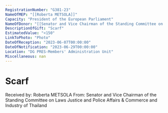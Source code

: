 ```yaml
---
RegistrationNumber: "G381-23"
NameOfMEP: "[[Roberta METSOLA]]"
Capacity: "President of the European Parliament"
NameOfDonor: "[[Senator and Vice Chairman of the Standing Committee on Laws Justice and Police Affairs & Commerce and Industry of Thailand]]"
DescriptionOfGift: "Scarf"
EstimatedValue: "<150"
LinkToPhoto: "Photo"
DateOfReception: "2023-06-07T00:00:00"
DateOfNotification: "2023-06-29T00:00:00"
Location: "DG PRES-Members' Administration Unit"
Miscellaneous: nan
---
```


# Scarf

Received by: Roberta METSOLA
From: Senator and Vice Chairman of the Standing Committee on Laws Justice and Police Affairs & Commerce and Industry of Thailand
